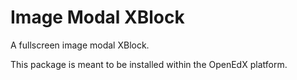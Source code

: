 # Image Modal XBlock
A fullscreen image modal XBlock.

This package is meant to be installed within the OpenEdX platform.
